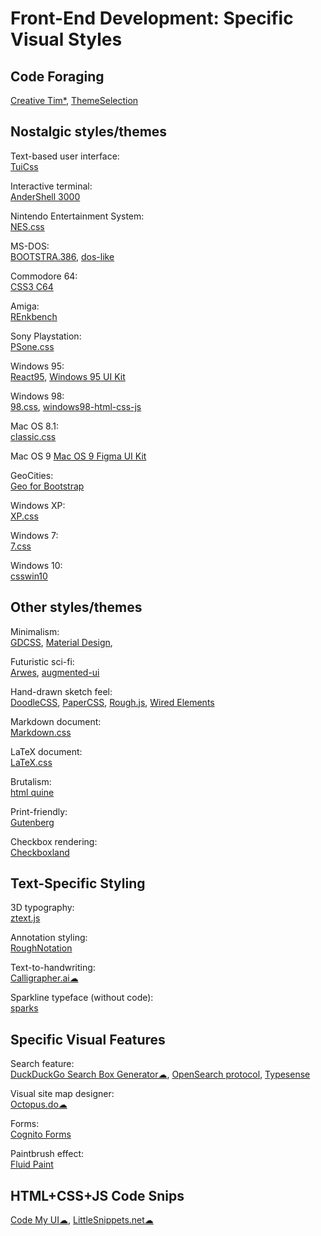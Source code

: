 # Front-End Development: Specific Visual Styles

## Code Foraging

[Creative Tim*](https://www.creative-tim.com/),
[ThemeSelection](https://themeselection.com/)

## Nostalgic styles/themes

Text-based user interface:  
[TuiCss](https://github.com/vinibiavatti1/TuiCss)

Interactive terminal:  
[AnderShell 3000](https://github.com/andersevenrud/retro-css-shell-demo)

Nintendo Entertainment System:  
[NES.css](https://nostalgic-css.github.io/NES.css/)

MS-DOS:  
[BOOTSTRA.386](https://kristopolous.github.io/BOOTSTRA.386/),
[dos-like](https://github.com/mattiasgustavsson/dos-like)

Commodore 64:  
[CSS3 C64](https://pixelambacht.nl/2013/css3-c64/)

Amiga:  
[REnkbench](https://github.com/renkman/Renkbench)

Sony Playstation:  
[PSone.css](https://micah5.github.io/PSone.css/)

Windows 95:  
[React95](https://react95.io/),
[Windows 95 UI Kit](https://demo.themesberg.com/windows-95-ui-kit/)

Windows 98:  
[98.css](https://jdan.github.io/98.css/),
[windows98-html-css-js](https://github.com/lolstring/window98-html-css-js)

Mac OS 8.1:  
[classic.css](https://github.com/npjg/classic.css)

Mac OS 9
[Mac OS 9 Figma UI Kit](https://www.figma.com/community/file/966779730364082883)

GeoCities:  
[Geo for Bootstrap](https://code.divshot.com/geo-bootstrap/)

Windows XP:  
[XP.css](https://botoxparty.github.io/XP.css/)

Windows 7:  
[7.css](https://khang-nd.github.io/7.css/)

Windows 10:  
[csswin10](https://github.com/jianzhongli/csswin10)

## Other styles/themes

Minimalism:  
[GDCSS](https://gdcss.netlify.app/),
[Material Design](https://material.io/design),

Futuristic sci-fi:  
[Arwes](https://arwes.dev/),
[augmented-ui](https://augmented-ui.com/)

Hand-drawn sketch feel:  
[DoodleCSS](https://chr15m.github.io/DoodleCSS/),
[PaperCSS](https://www.getpapercss.com/),
[Rough.js](https://github.com/rough-stuff/rough),
[Wired Elements](https://wiredjs.com/)

Markdown document:  
[Markdown.css](https://mrcoles.com/demo/markdown-css/)

LaTeX document:  
[LaTeX.css](https://latex.vercel.app/)

Brutalism:  
[html quine](https://secretgeek.github.io/html_wysiwyg/html.html)

Print-friendly:  
[Gutenberg](https://github.com/BafS/Gutenberg)

Checkbox rendering:  
[Checkboxland](https://www.bryanbraun.com/checkboxland/)

## Text-Specific Styling

3D typography:  
[ztext.js](https://bennettfeely.com/ztext/)

Annotation styling:  
[RoughNotation](https://roughnotation.com/)

Text-to-handwriting:  
[Calligrapher.ai☁](https://www.calligrapher.ai/)

Sparkline typeface (without code):  
[sparks](https://github.com/aftertheflood/sparks)

## Specific Visual Features

Search feature:  
[DuckDuckGo Search Box Generator☁](https://ddg.patdryburgh.com/),
[OpenSearch protocol](https://github.com/dewitt/opensearch),
[Typesense](https://typesense.org/)

Visual site map designer:  
[Octopus.do☁](https://octopus.do/)

Forms:  
[Cognito Forms](https://www.cognitoforms.com/)

Paintbrush effect:  
[Fluid Paint](https://david.li/paint/)

## HTML+CSS+JS Code Snips
  
[Code My UI☁](https://codemyui.com/),
[LittleSnippets.net☁](https://littlesnippets.net/)
